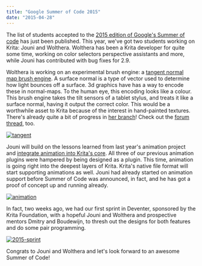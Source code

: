 ```yaml
---
title: "Google Summer of Code 2015"
date: "2015-04-28"
---
```


The list of students accepted to the [2015 edition of Google's Summer of code](http://www.google-melange.com/gsoc/projects/list/google/gsoc2015) has just been published. This year, we've got two students working on Krita: Jouni and Wolthera. Wolthera has been a Krita developer for quite some time, working on color selectors perspective assistants and more, while Jouni has contributed with bug fixes for 2.9.

Wolthera is working on an experimental brush engine: a [tangent normal map brush engine](http://www.google-melange.com/gsoc/project/details/google/gsoc2015/wolthera/5668600916475904). A surface normal is a type of vector used to determine how light bounces off a surface. 3d graphics have has a way to encode these in normal-maps. To the human eye, this encoding looks like a colour. This brush engine takes the tilt sensors of a tablet stylus, and treats it like a surface normal, having it output the correct color. This would be a worthwhile asset to Krita because of the interest in hand-painted textures. There's already quite a bit of progress in [her branch](https://projects.kde.org/projects/calligra/repository/show?rev=krita-testing-wolthera)! Check out the [forum thread](https://forum.kde.org/viewtopic.php?f=288&t=126128&p=333828#p333828), too.

[![tangent](/images/posts/2015/tangent-1024x683.png)](/images/posts/2015/tangent.png)

Jouni will build on the lessons learned from last year's animation project and [integrate animation into Krita's core](http://www.google-melange.com/gsoc/project/details/google/gsoc2015/joupent/5649050225344512). All three of our previous animation plugins were hampered by being designed as a plugin. This time, animation is going right into the deepest layers of Krita. Krita's native file format will start supporting animations as well. Jouni had already started on animation support before Summer of Code was announced, in fact, and he has got a proof of concept up and running already.

[![animation](/images/posts/2015/animation-1024x640.png)](/images/posts/2015/animation.png)

In fact, two weeks ago, we had our first sprint in Deventer, sponsored by the Krita Foundation, with a hopeful Jouni and Wolthera and prospective mentors Dmitry and Boudewijn, to thresh out the designs for both features and do some pair programming.

[![2015-sprint](/images/posts/2015/2015-sprint-1024x768.jpg)](/images/posts/2015/2015-sprint.jpg)

Congrats to Jouni and Wolthera and let's look forward to an awesome Summer of Code!
